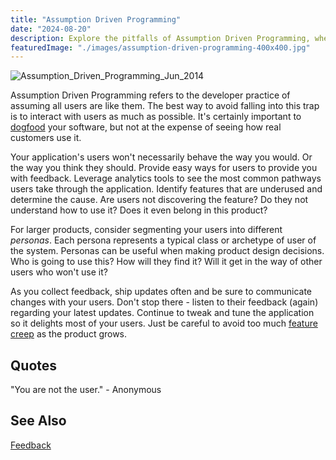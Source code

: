 ```yaml
---
title: "Assumption Driven Programming"
date: "2024-08-20"
description: Explore the pitfalls of Assumption Driven Programming, where developers mistakenly assume that all users share their knowledge and experience. Learn why it's crucial to consider diverse user perspectives for more effective software solutions.
featuredImage: "./images/assumption-driven-programming-400x400.jpg"
---
```


![Assumption_Driven_Programming_Jun_2014](images/assumption-driven-programming-400x400.jpg)

Assumption Driven Programming refers to the developer practice of assuming all users are like them. The best way to avoid falling into this trap is to interact with users as much as possible. It's certainly important to [dogfood](/practices/dogfooding) your software, but not at the expense of seeing how real customers use it.

Your application's users won't necessarily behave the way you would. Or the way you think they should. Provide easy ways for users to provide you with feedback. Leverage analytics tools to see the most common pathways users take through the application. Identify features that are underused and determine the cause. Are users not discovering the feature? Do they not understand how to use it? Does it even belong in this product?

For larger products, consider segmenting your users into different _personas_. Each persona represents a typical class or archetype of user of the system. Personas can be useful when making product design decisions. Who is going to use this? How will they find it? Will it get in the way of other users who won't use it?

As you collect feedback, ship updates often and be sure to communicate changes with your users. Don't stop there - listen to their feedback (again) regarding your latest updates. Continue to tweak and tune the application so it delights most of your users. Just be careful to avoid too much [feature creep](feature-creep/) as the product grows.

## Quotes

"You are not the user." - Anonymous

## See Also

[Feedback](/values/feedback/)
